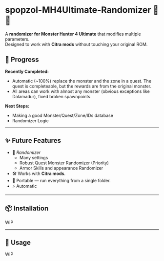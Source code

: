 # spopzol-MH4Ultimate-Randomizer 🎲🐉

A **randomizer for Monster Hunter 4 Ultimate** that modifies multiple parameters.  
Designed to work with **Citra mods** without touching your original ROM.


## 🌱 Progress 
**Recently Completed:**
- Automatic (~100%) replace the monster and the zone in a quest. The quest is completeable, but the rewards are from the original monster.
- All areas can work with almost any monster (obvious exceptions like Dalamadur), fixed broken spawnpoints

**Next Steps:**
- Making a good Monster/Quest/Zone/IDs database
- Randomizer Logic



---

## ✨ Future Features

- 🔀 *Randomizer*
  - Many settings
  - Robust Quest Monster Randomizer (Priority)
  - Armor Skills and appearance Randomizer
- 🛠 Works with **Citra mods**.
- 📂 Portable — run everything from a single folder.
- ⚡ Automatic

---

## 📦 Installation

  WIP

---

## 🚀 Usage

  WIP
  
